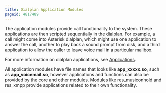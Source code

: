 ```yaml
---
title: Dialplan Application Modules
pageid: 4817489
---
```


The application modules provide call functionality to the system. These applications are then scripted sequentially in the dialplan. For example, a call might come into Asterisk dialplan, which might use one application to answer the call, another to play back a sound prompt from disk, and a third application to allow the caller to leave voice mail in a particular mailbox.

For more information on dialplan applications, see [Applications](/Configuration/Applications).

All application modules have file names that looks like **app_xxxxx.so**, such as **app_voicemail.so**, however applications and functions can also be provided by the core and other modules. Modules like res_musiconhold and res_xmpp provide applications related to their own functionality.

